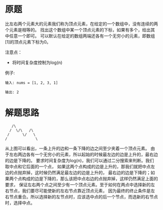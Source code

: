 # 原题
比左右两个元素大的元素我们称为顶点元素，在给定的一个数组中，没有连续的两个元素是相等的。
找出这个数组中某一个顶点元素的下标，如果有多个，给出其中任意一个即可。
可以默认在给定的数组两端还各有一个无穷小的元素，即数组[1]的顶点元素下标为0。

注意点：

  - 将时间复杂度控制为log(n)

例子:

```
输入: nums = [1, 2, 3, 1]

输出: 2
```

# 解题思路

```
   /\
  /  \/\   /\
 /      \/   \
/             \
```

从上图可以看出，一条上升的边和一条下降的边之间至少夹着一个顶点元素。
由于左右两边各有一个无穷小的元素，所以起始的时候最左边的边是上升的，最右边的边是下降的。
要求时间复杂度为log(n)，我们可以通过二分搜索来判断。我们取中点和它后面的一个点，
如果这两个点构成的边是上升的，那我们就把中点左边的点抛弃掉，这时候仍然满足最左边的边是上升的，
最右边的边是下降的；如果两个点构成的边是下降的，那么该把中点右边的点抛弃掉，这样仍然满足上面的要求，
保证左右两个点之间至少有一个顶点元素。至于如何在两点中选择新的左右节点，我们要尽可能使新的左右节点靠近顶点元素，
因为最终的终止条件是左右节点重合。所以选择新的左节点时，应该选中点的后一个节点，而选新的右节点时，选择中点。

